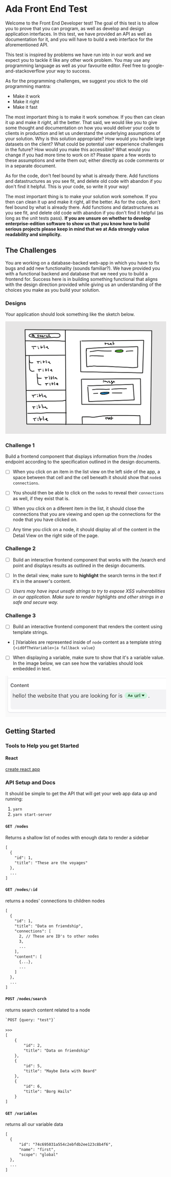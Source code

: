 # Ada Front End Test

Welcome to the Front End Developer test! The goal of this test is to allow you to prove that you can program, as well as develop and design application interfaces. In this test, we have provided an API as well as documentation for it, and you will have to build a web interface for the aforementioned API.

This test is inspired by problems we have run into in our work and we expect you to tackle it like any other work problem. You may use any programming language as well as your favourite editor. Feel free to google-and-stackoverflow your way to success.

As for the programming challenges, we suggest you stick to the old programming mantra:

- Make it work
- Make it right
- Make it fast

The most important thing is to make it work somehow. If you then can clean it up and make it _right_, all the better. That said, we would like you to give some thought and documentation on how you would deliver your code to clients in production and let us understand the underlying assumptions of your solution. Why is this solution appropriate? How would you handle large datasets on the client? What could be potential user experience challenges in the future? How would you make this accessible? What would you change if you had more time to work on it? Please spare a few words to these assumptions and write them out; either directly as code comments or in a separate document.

As for the code, don't feel bound by what is already there. Add functions and datastructures as you see fit, and delete old code with abandon if you don't find it helpful. This is your code, so write it your way!

The most important thing is to make your solution work somehow. If you then can clean it up and make it right, all the better. As for the code, don't feel bound by what is already there. Add functions and datastructures as you see fit, and delete old code with abandon if you don't find it helpful (as long as the unit tests pass). **If you are unsure on whether to develop enterprise-edition software to show us that you know how to build serious projects please keep in mind that we at Ada strongly value readability and simplicity.**

## The Challenges

You are working on a database-backed web-app in which you have to fix bugs and add new functionality (sounds familiar?). We have provided you with a functional backend and database that we need you to build a frontend for. Success here is in building something functional that aligns with the design direction provided while giving us an understanding of the choices you make as you build your solution.

### Designs

Your application should look something like the sketch below.

![58CB6FC5-1001-43C2-A8DD-729C5CF0258B](resources/sketch.png)

### Challenge 1

Build a frontend component that displays information from the /nodes endpoint according to the specification outlined in the design documents.

- [ ] When you click on an item in the list view on the left side of the app, a space between that cell and the cell beneath it should show that `node`s `connections`.

- [ ] You should then be able to click on the `node`s to reveal their `connections` as well, if they exist that is.

- [ ] When you click on a diferent item in the list, it should close the connections that you are viewing and open up the connections for the node that you have clicked on.

- [ ] Any time you click on a node, it should display all of the content in the Detail View on the right side of the page.

### Challenge 2

- [ ] Build an interactive frontend component that works with the /search end point and displays results as outlined in the design documents.

- [ ] In the detail view, make sure to **highlight** the search terms in the text if it's in the answer's content.

- [ ] _Users may have input unsafe strings to try to expose XSS vulnerabilities in our application. Make sure to render highlights and other strings in a safe and secure way._

### Challenge 3

- [ ] Build an interactive frontend component that renders the content using template strings.

- [ ]Variables are represented inside of `node` content as a template string `{<idOfTheVariable>|a fallback value}`

- [ ] When displaying a variable, make sure to show that it's a variable value. In the image below, we can see how the variables should look embedded in text.

![variable pill](resources/variable-pill-example.png)

## Getting Started

### Tools to Help you get Started

#### React

[create react app](https://reactjs.org/docs/create-a-new-react-app.html)

### API Setup and Docs

It should be simple to get the API that will get your web app data up and running:

1. `yarn`
2. `yarn start-server`

#### `GET /nodes`

Returns a shallow list of nodes with enough data to render a sidebar

```
[
  {
    "id": 1,
    "title": "These are the voyages"
  },
  ...
]
```

#### `GET /nodes/:id`

returns a nodes' connections to children nodes

```
[
  {
    "id": 1,
    "title": "Data on friendship",
    "connections": [
      2, // These are ID's to other nodes
      3,
      ...
    ],
    "content": [
      {...},
      ...
    ]
  },
  ...
]
```

#### `POST /nodes/search`

returns search content related to a node

```
`POST {query: "test"}`

>>>
[
    {
        "id": 2,
        "title": "Data on friendship"
    },
    {
        "id": 5,
        "title": "Maybe Data with Beard"
    },
    {
        "id": 6,
        "title": "Borg Hails"
    }
]
```

#### `GET /variables`

returns all our variable data

```
[
  {
      "id": "74c695031a554c2ebfdb2ee123c8b4f6",
      "name": "first",
      "scope": "global"
  },
  ...
]
```

